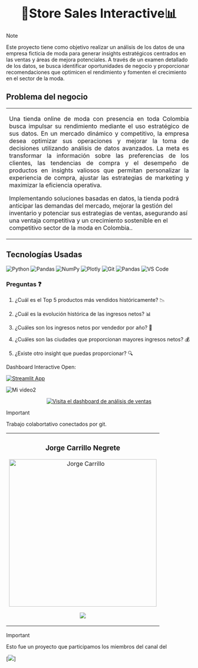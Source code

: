 <h1 align="center"><b><big>💸Store Sales Interactive📊</big></b></h1>

> [!NOTE]
> Este proyecto tiene como objetivo realizar un análisis de los datos de una empresa ficticia de moda para generar insights estratégicos centrados en las ventas y áreas de mejora potenciales. A través de un examen detallado de los datos, se busca identificar oportunidades de negocio y proporcionar recomendaciones que optimicen el rendimiento y fomenten el crecimiento en el sector de la moda. <br>

<h2>Problema del negocio</h2>

<table><tr><td> 
<p align="justify">Una tienda online de moda con presencia en toda Colombia busca impulsar su rendimiento mediante el uso estratégico de sus datos. En un mercado dinámico y competitivo, la empresa desea optimizar sus operaciones y mejorar la toma de decisiones utilizando análisis de datos avanzados. La meta es transformar la información sobre las preferencias de los clientes, las tendencias de compra y el desempeño de productos en insights valiosos que permitan personalizar la experiencia de compra, ajustar las estrategias de marketing y maximizar la eficiencia operativa.

Implementando soluciones basadas en datos, la tienda podrá anticipar las demandas del mercado, mejorar la gestión del inventario y potenciar sus estrategias de ventas, asegurando así una ventaja competitiva y un crecimiento sostenible en el competitivo sector de la moda en Colombia.. </p>
</td></tr></table>

<h2>Tecnologías Usadas</h2>

![Python](https://img.shields.io/badge/python-3670A0?style=for-the-badge&logo=python&logoColor=ffdd54)
![Pandas](https://img.shields.io/badge/pandas-%23150458.svg?style=for-the-badge&logo=pandas&logoColor=white)
![NumPy](https://img.shields.io/badge/numpy-%23013243.svg?style=for-the-badge&logo=numpy&logoColor=white)
![Plotly](https://img.shields.io/badge/Plotly-%233F4F75.svg?style=for-the-badge&logo=plotly&logoColor=white)
![Git](https://img.shields.io/badge/git-%23F05033.svg?style=for-the-badge&logo=git&logoColor=white)
![Pandas](https://img.shields.io/badge/PlotlyExpress-%23150458.svg?style=for-the-badge&logo=pandas&logoColor=white)
![VS Code](https://img.shields.io/badge/VS%20Code-007ACC?style=for-the-badge&logo=visual-studio-code&logoColor=white)

### **Preguntas** ❓

1. ¿Cuál es el Top 5 productos más vendidos históricamente? 📉

2. ¿Cuál es la evolución histórica de las ingresos netos? 📊

3. ¿Cuáles son los ingresos netos por vendedor por año? 📆

4. ¿Cuáles son las ciudades que proporcionan mayores ingresos netos? 💰

5. ¿Existe otro insight que puedas proporcionar? 🔍

Dashboard Interactive Open:

[![Streamlit App](https://static.streamlit.io/badges/streamlit_badge_black_white.svg)](https://dash-store-brazil-analytics.streamlit.app/)

![Mi video2](https://github.com/user-attachments/assets/aa8eba54-72e1-41e2-8cad-a0dae1dd8876)

<p align="center">
    <a href="https://dash-store-brazil-analytics.streamlit.app/" target="_blank">
        <img src="https://img.shields.io/badge/Visita%20el%20dashboard%20de%20an%C3%A1lisis%20de%20ventas-007bff?style=for-the-badge&logo=appveyor" alt="Visita el dashboard de análisis de ventas">
    </a>
</p>

> [!IMPORTANT]
> Trabajo colabortativo conectados por git. 


<table>
  <tr>
    <td width="100%">
      <h3 align="center">Jorge Carrillo Negrete</h3>
      <div align="center">
        <a href="https://www.linkedin.com/in/jorge-carrillo-negrete/" target="_blank">
          <img src="https://media.licdn.com/dms/image/v2/D4E03AQFLI9NqfvlqCA/profile-displayphoto-shrink_200_200/profile-displayphoto-shrink_200_200/0/1718286918971?e=1731542400&v=beta&t=Q1b6gpL7uGvl6xyV5oIggwYgN28lfBHaEnmjjp-Fctc" width="400" alt="Jorge Carrillo"> 
        </a>
        <p>
           <a href="https://www.linkedin.com/in/jorge-carrillo-negrete/" target="_blank">
            <img src="https://img.shields.io/badge/linkedin-f8f?style=for-the-badge&logo=linkedin&logoColor=black">
          </a>
        </p>
      </div>
    </td>
  </tr>
</table>


> [!IMPORTANT]
> Esto fue un proyecto que participamos los miembros del canal del
> 
>[![](https://img.shields.io/youtube/channel/subscribers/UCuerQOTskuNkddcT738357g?style=for-the-badge&logo=youtube&label=Bootcamp%20Xperience)]


